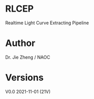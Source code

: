 # RLCEP
Realtime Light Curve Extracting Pipeline

# Author
Dr. Jie Zheng / NAOC

# Versions
V0.0 2021-11-01 (21V)
